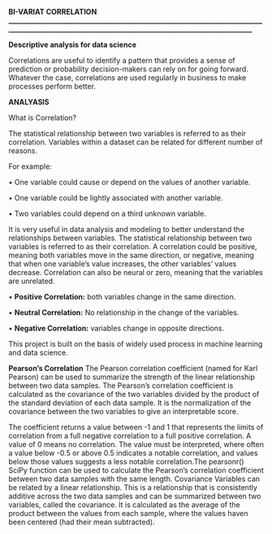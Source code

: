 **BI-VARIAT CORRELATION**
**___________________________________________________________________________________________________________________________________________________**

**Descriptive analysis for data science**

Correlations are useful to identify a pattern that provides a sense of prediction or probability decision-makers can rely on for going forward. Whatever the case, correlations are used regularly in business to make processes perform better.

**ANALYASIS**

What is Correlation?

The statistical relationship between two variables is referred to as their correlation. Variables within a dataset can be related for different number of reasons.

For example:

•	One variable could cause or depend on the values of another variable.

•	One variable could be lightly associated with another variable.

•	Two variables could depend on a third unknown variable.

It is very useful in data analysis and modeling to better understand the relationships between variables. The statistical relationship between two variables is referred to as their correlation.
A correlation could be positive, meaning both variables move in the same direction, or negative, meaning that when one variable’s value increases, the other variables’ values decrease. Correlation can also be neural or zero, meaning that the variables are unrelated.

•	**Positive Correlation:** both variables change in the same direction.

•	**Neutral Correlation:** No relationship in the change of the variables.

•	**Negative Correlation:** variables change in opposite directions.


This project is built on the basis of widely used process in machine learning and data science.

**Pearson’s Correlation**
The Pearson correlation coefficient (named for Karl Pearson) can be used to summarize the strength of the linear relationship between two data samples.
The Pearson’s correlation coefficient is calculated as the covariance of the two variables divided by the product of the standard deviation of each data sample. It is the normalization of the covariance between the two variables to give an interpretable score.
 

The coefficient returns a value between -1 and 1 that represents the limits of correlation from a full negative correlation to a full positive correlation. A value of 0 means no correlation. The value must be interpreted, where often a value below -0.5 or above 0.5 indicates a notable correlation, and values below those values suggests a less notable correlation.The pearsonr() SciPy function can be used to calculate the Pearson’s correlation coefficient between two data samples with the same length.
Covariance
Variables can be related by a linear relationship. This is a relationship that is consistently additive across the two data samples and can be summarized between two variables, called the covariance. It is calculated as the average of the product between the values from each sample, where the values haven been centered (had their mean subtracted).


	

